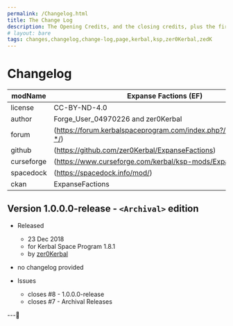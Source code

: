 ```yaml
---
permalink: /Changelog.html
title: The Change Log
description: The Opening Credits, and the closing credits, plus the first of two (or is three) end credit scenes
# layout: bare
tags: changes,changelog,change-log,page,kerbal,ksp,zer0Kerbal,zedK
---
```

<!-- hdr-changelog.md v1.0.0.1
Expanse Factions (EF)
created: 13 May 2022
updated: 05 Nov 2022
CC BY-ND 4.0 by zer0Kerbal -->  
# Changelog  
  
| modName    | Expanse Factions (EF)                                             |
| ---------- | ----------------------------------------------------------------- |
| license    | CC-BY-ND-4.0                                                      |
| author     | Forge_User_04970226 and zer0Kerbal                                |
| forum      | (https://forum.kerbalspaceprogram.com/index.php?/topic/212071-*/) |
| github     | (https://github.com/zer0Kerbal/ExpanseFactions)                   |
| curseforge | (https://www.curseforge.com/kerbal/ksp-mods/ExpanseFactions)      |
| spacedock  | (https://spacedock.info/mod/)                                     |
| ckan       | ExpanseFactions                                                   |

## Version 1.0.0.0-release - `<Archival>` edition

* Released
  * 23 Dec 2018
  * for Kerbal Space Program 1.8.1
  * by [zer0Kerbal](https://github.com/zer0Kerbal)

* no changelog provided

* Issues
  * closes #8 - 1.0.0.0-release
  * closes #7 - Archival Releases

---